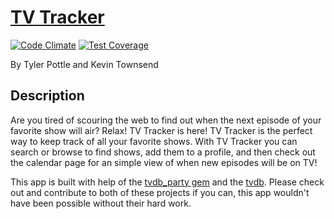 # [TV Tracker](http://tv-tracker.herokuapp.com)

[![Code Climate](https://codeclimate.com/github/Tybosis/tv_tracker/badges/gpa.svg)](https://codeclimate.com/github/Tybosis/tv_tracker)
[![Test Coverage](https://codeclimate.com/github/Tybosis/tv_tracker/badges/coverage.svg)](https://codeclimate.com/github/Tybosis/tv_tracker)

By Tyler Pottle and Kevin Townsend

## Description

Are you tired of scouring the web to find out when the next episode of your favorite show will air? Relax! 
TV Tracker is here! TV Tracker is the perfect way to keep track of all your favorite shows.  With TV Tracker you can
search or browse to find shows, add them to a profile, and then check out the calendar page for an simple 
view of when new episodes will be on TV!

This app is built with help of the [tvdb_party gem](https://github.com/maddox/tvdb_party) and the
[tvdb](http://thetvdb.com/). Please check out and contribute to both of these projects if you can,
this app wouldn't have been possible without their hard work.
